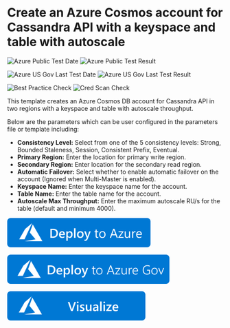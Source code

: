 # Create an Azure Cosmos account for Cassandra API with a keyspace and table with autoscale

![Azure Public Test Date](https://azurequickstartsservice.blob.core.windows.net/badges/101-cosmosdb-cassandra-autoscale/PublicLastTestDate.svg)
![Azure Public Test Result](https://azurequickstartsservice.blob.core.windows.net/badges/101-cosmosdb-cassandra-autoscale/PublicDeployment.svg)

![Azure US Gov Last Test Date](https://azurequickstartsservice.blob.core.windows.net/badges/101-cosmosdb-cassandra-autoscale/FairfaxLastTestDate.svg)
![Azure US Gov Last Test Result](https://azurequickstartsservice.blob.core.windows.net/badges/101-cosmosdb-cassandra-autoscale/FairfaxDeployment.svg)

![Best Practice Check](https://azurequickstartsservice.blob.core.windows.net/badges/101-cosmosdb-cassandra-autoscale/BestPracticeResult.svg)
![Cred Scan Check](https://azurequickstartsservice.blob.core.windows.net/badges/101-cosmosdb-cassandra-autoscale/CredScanResult.svg)

This template creates an Azure Cosmos DB account for Cassandra API in two regions with a keyspace and table with autoscale throughput.

Below are the parameters which can be user configured in the parameters file or template including:

- **Consistency Level:** Select from one of the 5 consistency levels: Strong, Bounded Staleness, Session, Consistent Prefix, Eventual.
- **Primary Region:** Enter the location for primary write region.
- **Secondary Region:** Enter location for the secondary read region.
- **Automatic Failover:** Select whether to enable automatic failover on the account (Ignored when Multi-Master is enabled).
- **Keyspace Name:** Enter the keyspace name for the account.
- **Table Name:** Enter the table name for the account.
- **Autoscale Max Throughput:** Enter the maximum autoscale RU/s for the table (default and minimum 4000).

[![Deploy To Azure](https://raw.githubusercontent.com/Azure/azure-quickstart-templates/master/1-CONTRIBUTION-GUIDE/images/deploytoazure.svg?sanitize=true)](https://portal.azure.com/#create/Microsoft.Template/uri/https%3A%2F%2Fraw.githubusercontent.com%2FAzure%2Fazure-quickstart-templates%2Fmaster%2F101-cosmosdb-cassandra-autoscale%2Fazuredeploy.json)

[![Deploy To Azure Gov](https://raw.githubusercontent.com/Azure/azure-quickstart-templates/master/1-CONTRIBUTION-GUIDE/images/deploytoazuregov.svg?sanitize=true)](https://portal.azure.us/#create/Microsoft.Template/uri/https%3A%2F%2Fraw.githubusercontent.com%2FAzure%2Fazure-quickstart-templates%2Fmaster%2F101-cosmosdb-cassandra-autoscale%2Fazuredeploy.json)

[![Visualize](https://raw.githubusercontent.com/Azure/azure-quickstart-templates/master/1-CONTRIBUTION-GUIDE/images/visualizebutton.svg?sanitize=true)](http://armviz.io/#/?load=https%3A%2F%2Fraw.githubusercontent.com%2FAzure%2Fazure-quickstart-templates%2Fmaster%2F101-cosmosdb-cassandra-autoscale%2Fazuredeploy.json)
